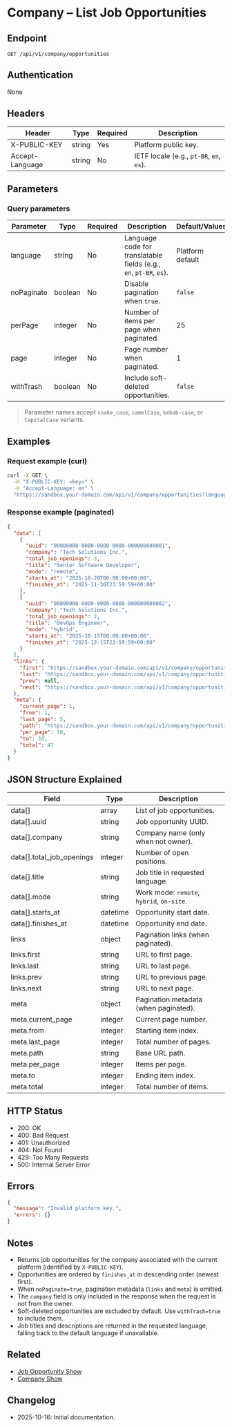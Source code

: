 # Company – List Job Opportunities

## Endpoint

```
GET /api/v1/company/opportunities
```

## Authentication

None

## Headers

| Header           | Type   | Required | Description |
| ---------------- | ------ | -------- | ----------- |
| X-PUBLIC-KEY     | string | Yes      | Platform public key. |
| Accept-Language  | string | No       | IETF locale (e.g., `pt-BR`, `en`, `es`). |

## Parameters

### Query parameters

| Parameter   | Type    | Required | Description | Default/Values |
| ----------- | ------- | -------- | ----------- | -------------- |
| language    | string  | No       | Language code for translatable fields (e.g., `en`, `pt-BR`, `es`). | Platform default |
| noPaginate  | boolean | No       | Disable pagination when `true`. | `false` |
| perPage     | integer | No       | Number of items per page when paginated. | 25 |
| page        | integer | No       | Page number when paginated. | 1 |
| withTrash   | boolean | No       | Include soft-deleted opportunities. | `false` |

> Parameter names accept `snake_case`, `camelCase`, `kebab-case`, or `CapitalCase` variants.

## Examples

### Request example (curl)

```bash
curl -X GET \
  -H "X-PUBLIC-KEY: <key>" \
  -H "Accept-Language: en" \
  "https://sandbox.your-domain.com/api/v1/company/opportunities?language=en&perPage=10"
```

### Response example (paginated)

```json
{
  "data": [
    {
      "uuid": "00000000-0000-0000-0000-000000000001",
      "company": "Tech Solutions Inc.",
      "total_job_openings": 3,
      "title": "Senior Software Developer",
      "mode": "remote",
      "starts_at": "2025-10-20T00:00:00+00:00",
      "finishes_at": "2025-11-30T23:59:59+00:00"
    },
    {
      "uuid": "00000000-0000-0000-0000-000000000002",
      "company": "Tech Solutions Inc.",
      "total_job_openings": 2,
      "title": "DevOps Engineer",
      "mode": "hybrid",
      "starts_at": "2025-10-15T00:00:00+00:00",
      "finishes_at": "2025-12-15T23:59:59+00:00"
    }
  ],
  "links": {
    "first": "https://sandbox.your-domain.com/api/v1/company/opportunities?page=1",
    "last": "https://sandbox.your-domain.com/api/v1/company/opportunities?page=5",
    "prev": null,
    "next": "https://sandbox.your-domain.com/api/v1/company/opportunities?page=2"
  },
  "meta": {
    "current_page": 1,
    "from": 1,
    "last_page": 5,
    "path": "https://sandbox.your-domain.com/api/v1/company/opportunities",
    "per_page": 10,
    "to": 10,
    "total": 47
  }
}
```

## JSON Structure Explained

| Field                    | Type     | Description |
| ------------------------ | -------- | ----------- |
| data[]                   | array    | List of job opportunities. |
| data[].uuid              | string   | Job opportunity UUID. |
| data[].company           | string   | Company name (only when not owner). |
| data[].total_job_openings| integer  | Number of open positions. |
| data[].title             | string   | Job title in requested language. |
| data[].mode              | string   | Work mode: `remote`, `hybrid`, `on-site`. |
| data[].starts_at         | datetime | Opportunity start date. |
| data[].finishes_at       | datetime | Opportunity end date. |
| links                    | object   | Pagination links (when paginated). |
| links.first              | string   | URL to first page. |
| links.last               | string   | URL to last page. |
| links.prev               | string   | URL to previous page. |
| links.next               | string   | URL to next page. |
| meta                     | object   | Pagination metadata (when paginated). |
| meta.current_page        | integer  | Current page number. |
| meta.from                | integer  | Starting item index. |
| meta.last_page           | integer  | Total number of pages. |
| meta.path                | string   | Base URL path. |
| meta.per_page            | integer  | Items per page. |
| meta.to                  | integer  | Ending item index. |
| meta.total               | integer  | Total number of items. |

## HTTP Status

- 200: OK
- 400: Bad Request
- 401: Unauthorized
- 404: Not Found
- 429: Too Many Requests
- 500: Internal Server Error

## Errors

```json
{
  "message": "Invalid platform key.",
  "errors": {}
}
```

## Notes

- Returns job opportunities for the company associated with the current platform (identified by `X-PUBLIC-KEY`).
- Opportunities are ordered by `finishes_at` in descending order (newest first).
- When `noPaginate=true`, pagination metadata (`links` and `meta`) is omitted.
- The `company` field is only included in the response when the request is not from the owner.
- Soft-deleted opportunities are excluded by default. Use `withTrash=true` to include them.
- Job titles and descriptions are returned in the requested language, falling back to the default language if unavailable.

## Related

- [Job Opportunity Show](./MeJobOpportunityShow.md)
- [Company Show](./CompanyShow.md)

## Changelog

- 2025-10-16: Initial documentation.
